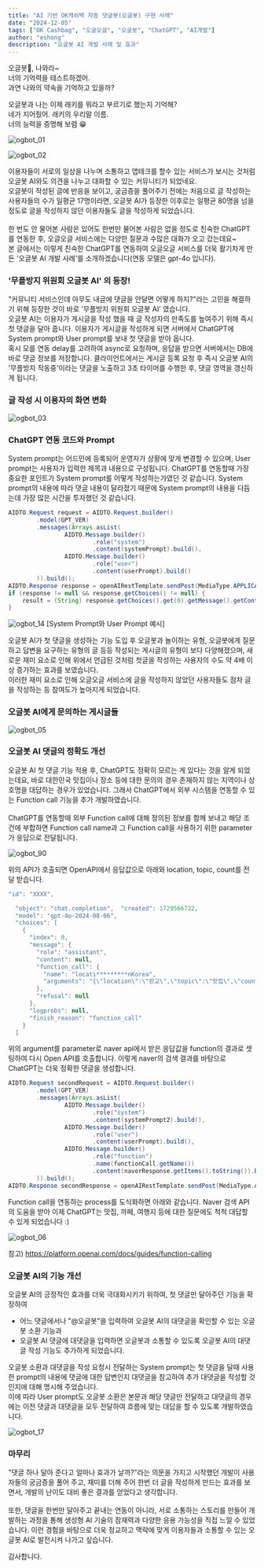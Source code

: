 ```yaml
---
title: "AI 기반 OK캐쉬백 자동 댓글봇(오글봇) 구현 사례"
date: "2024-12-05"
tags: ["OK Cashbag", "오글오글", "오글봇", "ChatGPT", "AI개발"]
author: "eshong"
description: "오글봇 AI 개발 사례 및 효과"
---
```


오글봇🤖, 나와라~</br>
너의 기억력을 테스트하겠어.</br>
과연 나와의 약속을 기억하고 있을까?

오글봇과 나는 이제 래키를 뭐라고 부르기로 했는지 기억해?</br>
네가 지어줬어. 래키의 우리말 이름.</br>
너의 능력을 증명해 보렴 😁

![ogbot_01](./ogbot_01.png)

![ogbot_02](./ogbot_02.png)

이용자들이 서로의 일상을 나누며 소통하고 앱테크를 할수 있는 서비스가 보시는 것처럼 오글봇 AI와도 의견을 나누고 대화할 수 있는 커뮤니티가 되었네요. </br>   오글봇이 작성된 글에 반응을 보이고, 궁금증을 풀어주기 전에는 처음으로 글 작성하는 사용자들의 수가 일평균 17명이라면, 오글봇 AI가 등장한 이후로는 일평균 80명을 넘을 정도로 글을 작성하지 않던 이용자들도 글을 작성하게 되었습니다. </br>  
한 번도 안 물어본 사람은 있어도 한번만 물어본 사람은 없을 정도로 친숙한 ChatGPT를 연동한 후, 오글오글 서비스에는 다양한 질문과 수많은 대화가 오고 갔는데요~ </br>
본 글에서는 이렇게 친숙한 ChatGPT를 연동하여 오글오글 서비스를 더욱 활기차게 만든 '오글봇 AI 개발 사례'를 소개하겠습니다(연동 모델은 gpt-4o 입니다). 

### '무플방지 위원회 오글봇 AI' 의 등장! 

"커뮤니티 서비스인데 아무도 내글에 댓글을 안달면 어떻게 하지?"라는 고민을 해결하기 위해 등장한 것이 바로 '무플방지 위원회 오글봇 AI' 였습니다. </br>
오글봇 AI는 이용자가 게시글을 작성 했을 때 글 작성자의 만족도를 높여주기 위해 즉시 첫 댓글을 달아 줍니다. 이용자가 게시글을 작성하게 되면 서버에서 ChatGPT에 System prompt와 User prompt를 보내 첫 댓글을 받아 옵니다. </br>
혹시 모를 연동 delay를 고려하여 async로 요청하며, 응답을 받으면 서버에서는 DB에 바로 댓글 정보를 저장합니다. 클라이언트에서는 게시글 등록 요청 후 즉시 오글봇 AI의 '무플방지 작동중'이라는 댓글을 노출하고 3초 타이머를 수행한 후, 댓글 영역을 갱신하게 됩니다.

### 글 작성 시 이용자의 화면 변화 

![ogbot_03](./ogbot_03.png)

### ChatGPT 연동 코드와 Prompt 

System prompt는 어드민에 등록되어 운영자가 상황에 맞게 변경할 수 있으며, User prompt는 사용자가 입력한 제목과 내용으로 구성됩니다.    ChatGPT를 연동할때 가장 중요한 포인트가 System prompt를 어떻게 작성하는가였던 것 같습니다. System prompt의 내용에 따라 댓글 내용이 달라졌기 때문에 System prompt의 내용을 다듬는데 가장 많은 시간을 투자했던 것 같습니다. 

```java
AIDTO.Request request = AIDTO.Request.builder()
        .model(GPT_VER)
        .messages(Arrays.asList(
                AIDTO.Message.builder()
                        .role("system")
                        .content(systemPrompt).build(),
                AIDTO.Message.builder()
                        .role("user")
                        .content(userPrompt).build()
        )).build();
AIDTO.Response response = openAIRestTemplate.sendPost(MediaType.APPLICATION_JSON, "/v1/chat/completions", null, request, AIDTO.Response.class);
if (response != null && response.getChoices() != null) {
    result = (String) response.getChoices().get(0).getMessage().getContent();
}
```

![ogbot_14](./ogbot_14.png)
[System Prompt와 User Prompt 예시]

오글봇 AI가 첫 댓글을 생성하는 기능 도입 후 오글봇과 놀이하는 유형, 오글봇에게 질문하고 답변을 요구하는 유형의 글 등등 작성되는 게시글의 유형이 보다 다양해졌으며, 새로운 재미 요소로 인해 위에서 언급된 것처럼 첫글을 작성하는 사용자의 수도 약 4배 이상 증가하는 효과를 보였습니다. </br> 이러한 재미 요소로 인해 오글오글 서비스에 글을 작성하지 않았던 사용자들도 점차 글을 작성하는 등 참여도가 높아지게 되었습니다. 

### 오글봇 AI에게 문의하는 게시글들 

![ogbot_05](./ogbot_05.png)

### 오글봇 AI 댓글의 정확도 개선

오글봇 AI 첫 댓글 기능 적용 후, ChatGPT도 정확히 모르는 게 있다는 것을 알게 되었는데요, 바로 대한민국 맛집이나 장소 등에 대한 문의의 경우 존재하지 않는 지역이나 상호명을 대답하는 경우가 있었습니다. 그래서 ChatGPT에서 외부 시스템을 연동할 수 있는 Function call 기능을 추가 개발하였습니다. </br>  
ChatGPT를 연동할때 외부 Function call에 대해 정의된 정보를 함께 보내고 해당 조건에 부합하면 Function call name과 그 Function call을 사용하기 위한 parameter가 응답으로 전달됩니다.

![ogbot_90](./ogbot_90.png)

위의 API가 호출되면 OpenAPI에서 응답값으로 아래와 location, topic, count를 전달 받습니다.    

```java
"id": "XXXX",

  "object": "chat.completion",  "created": 1729566722,
  "model": "gpt-4o-2024-08-06",
  "choices": [
    {
      "index": 0,
      "message": {
        "role": "assistant",
        "content": null,
        "function_call": {
          "name": "locati*********nKorea",
          "arguments": "{\"location\":\"판교\",\"topic\":\"맛집\",\"count\":\"5\"}"
        },
        "refusal": null
      },
      "logprobs": null,
      "finish_reason": "function_call"
    }
  ]
```

위의 argument를 parameter로 naver api에서 받은 응답값을 function의 결과로 셋팅하여 다시 Open API를 호출합니다.  이렇게 naver의 검색 결과를 바탕으로 ChatGPT는 더욱 정확한 댓글을 생성합니다.

```java
AIDTO.Request secondRequest = AIDTO.Request.builder()
        .model(GPT_VER)
        .messages(Arrays.asList(
                AIDTO.Message.builder()
                        .role("system")
                        .content(systemPrompt2).build(),
                AIDTO.Message.builder()
                        .role("user")
                        .content(userPrompt).build(),
                AIDTO.Message.builder()
                        .role("function")
                        .name(functionCall.getName())
                        .content(naverResponse.getItems().toString()).build()
        )).build();
AIDTO.Response secondResponse = openAIRestTemplate.sendPost(MediaType.APPLICATION_JSON, "/v1/chat/completions", null, secondRequest, AIDTO.Response.class);
```

Function call을 연동하는 process를 도식화하면 아래와 같습니다.   Naver 검색 API의 도움을 받아 이제 ChatGPT는 맛집, 까페, 여행지 등에 대한 질문에도 척척 대답할 수 있게 되었습니다 :) 

![ogbot_06](./ogbot_06.png)

참고) https://platform.openai.com/docs/guides/function-calling

### 오글봇 AI의 기능 개선

오글봇 AI의 긍정적인 효과를 더욱 극대화시키기 위하여, 첫 댓글만 달아주던 기능을 확장하여 

* 어느 댓글에서나 "@오글봇"을 입력하여 오글봇 AI의 대댓글을 확인할 수 있는 오글봇 소환 기능과
* 오글봇 AI 댓글에 대댓글을 입력하면 오글봇과 소통할 수 있도록 오글봇 AI의 대댓글 작성 기능도 추가하게 되었습니다. 


오글봇 소환과 대댓글을 작성 요청시 전달하는 System prompt는 첫 댓글을 달때 사용한 prompt의 내용에 댓글에 대한 답변인지 대댓글을 참고하여 추가 대댓글을 작성할 것인지에 대해 명시해 주었습니다.  </br>
이에 따라 User prompt도 오글봇 소환은 본문과 해당 댓글만 전달하고 대댓글의 경우에는 이전 댓글과 대댓글을 모두 전달하여 흐름에 맞는 대답을 할 수 있도록 개발하였습니다. 

![ogbot_17](./ogbot_17.png)

### 마무리

"댓글 하나 달아 준다고 얼마나 효과가 날까?"라는 의문을 가지고 시작했던 개발이 사용자들의 궁금증을 풀어 주고, 재미를 더해 주어 한번 더 글을 작성하게 만드는 효과를 보면서, 개발의 난이도 대비 좋은 결과를 얻었다고 생각합니다. </br></br>
또한, 댓글을 한번만 달아주고 끝내는 연동이 아니라, 서로 소통하는 스토리를 만들어 개발하는 과정을 통해 생성형 AI 기술의 잠재력과 다양한 응용 가능성을 직접 느낄 수 있었습니다. 이런 경험을 바탕으로 더욱 정교하고 맥락에 맞게 이용자들과 소통할 수 있는 오글봇 AI로 발전시켜 나가고 싶습니다.

감사합니다. 